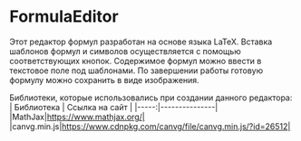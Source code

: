 # FormulaEditor
Этот редактор формул разработан на основе языка LaTeX. Вставка шаблонов формул и символов осуществляется с помощью соответствующих кнопок. Содержимое формул можно ввести в текстовое поле под шаблонами. По завершении работы готовую формулу можно сохранить в виде изображения.

Библиотеки, которые использовались при создании данного редактора:
| Библиотека | Ссылка на сайт |
|-----:|---------------|
|MathJax|https://www.mathjax.org/|
|canvg.min.js|https://www.cdnpkg.com/canvg/file/canvg.min.js/?id=26512|
